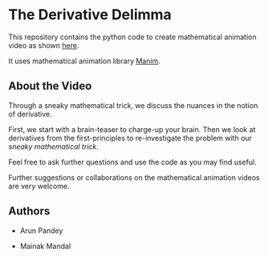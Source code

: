 # The Derivative Delimma

This repository contains the python code to create mathematical animation video as shown [here]().

It uses mathematical animation library [Manim](https://docs.manim.community/en/stable/index.html). 

## About the Video
Through a sneaky mathematical trick, we discuss the nuances in the notion of derivative.

First, we start with a brain-teaser to charge-up your brain.
Then we look at derivatives from the first-principles to re-investigate the problem with our _sneaky mathematical trick_.

Feel free to ask further questions and use the code as you may find useful. 

Further suggestions or collaborations on the mathematical animation videos are very welcome.

## Authors
- Arun Pandey

- Mainak Mandal

